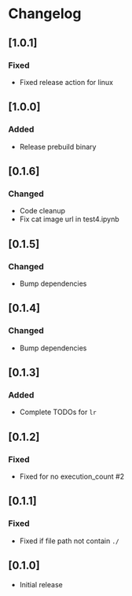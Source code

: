 # Changelog

## [1.0.1]

### Fixed

- Fixed release action for linux

## [1.0.0]

### Added

- Release prebuild binary

## [0.1.6]

### Changed

- Code cleanup
- Fix cat image url in test4.ipynb

## [0.1.5]

### Changed

- Bump dependencies

## [0.1.4]

### Changed

- Bump dependencies

## [0.1.3]

### Added

- Complete TODOs for `lr`

## [0.1.2]

### Fixed

- Fixed for no execution_count #2

## [0.1.1]

### Fixed

- Fixed if file path not contain `./`

## [0.1.0]

- Initial release
